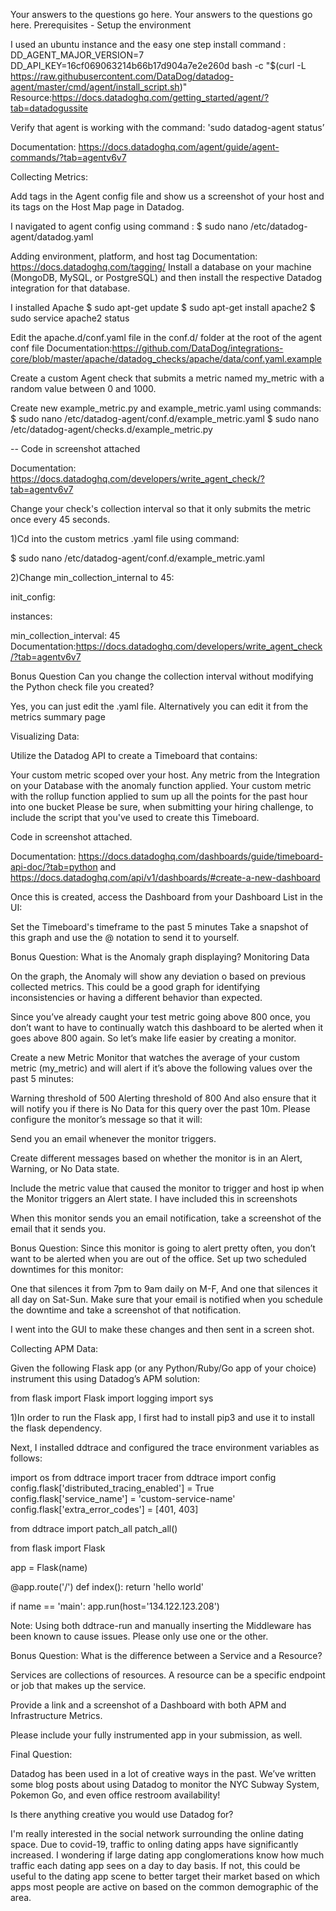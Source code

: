 Your answers to the questions go here.
Your answers to the questions go here. Prerequisites - Setup the environment

I used an ubuntu instance and the easy one step install command : DD_AGENT_MAJOR_VERSION=7 DD_API_KEY=16cf069063214b66b17d904a7e2e260d bash -c "$(curl -L https://raw.githubusercontent.com/DataDog/datadog-agent/master/cmd/agent/install_script.sh)"
Resource:https://docs.datadoghq.com/getting_started/agent/?tab=datadogussite

Verify that agent is working with the command:
'sudo datadog-agent status’

Documentation: https://docs.datadoghq.com/agent/guide/agent-commands/?tab=agentv6v7

Collecting Metrics:

Add tags in the Agent config file and show us a screenshot of your host and its tags on the Host Map page in Datadog.

I navigated to agent config using command :
$ sudo nano /etc/datadog-agent/datadog.yaml

Adding environment, platform, and host tag Documentation: https://docs.datadoghq.com/tagging/
Install a database on your machine (MongoDB, MySQL, or PostgreSQL) and then install the respective Datadog integration for that database.

I installed Apache
$ sudo apt-get update $ sudo apt-get install apache2 $ sudo service apache2 status

Edit the apache.d/conf.yaml file in the conf.d/ folder at the root of the agent conf file
Documentation:https://github.com/DataDog/integrations-core/blob/master/apache/datadog_checks/apache/data/conf.yaml.example

Create a custom Agent check that submits a metric named my_metric with a random value between 0 and 1000.

Create new example_metric.py and example_metric.yaml using commands:
$ sudo nano /etc/datadog-agent/conf.d/example_metric.yaml $ sudo nano /etc/datadog-agent/checks.d/example_metric.py

-- Code in screenshot attached

Documentation: https://docs.datadoghq.com/developers/write_agent_check/?tab=agentv6v7

Change your check's collection interval so that it only submits the metric once every 45 seconds.

1)Cd into the custom metrics .yaml file using command:

$ sudo nano /etc/datadog-agent/conf.d/example_metric.yaml

2)Change min_collection_internal to 45:

init_config:

instances:

min_collection_interval: 45
Documentation:https://docs.datadoghq.com/developers/write_agent_check/?tab=agentv6v7

Bonus Question Can you change the collection interval without modifying the Python check file you created?

Yes, you can just edit the .yaml file. Alternatively you can edit it from the metrics summary page

Visualizing Data:

Utilize the Datadog API to create a Timeboard that contains:

Your custom metric scoped over your host. Any metric from the Integration on your Database with the anomaly function applied. Your custom metric with the rollup function applied to sum up all the points for the past hour into one bucket Please be sure, when submitting your hiring challenge, to include the script that you've used to create this Timeboard.

Code in screenshot attached.


Documentation: https://docs.datadoghq.com/dashboards/guide/timeboard-api-doc/?tab=python and https://docs.datadoghq.com/api/v1/dashboards/#create-a-new-dashboard

Once this is created, access the Dashboard from your Dashboard List in the UI:

Set the Timeboard's timeframe to the past 5 minutes Take a snapshot of this graph and use the @ notation to send it to yourself.

Bonus Question: What is the Anomaly graph displaying? Monitoring Data

On the graph, the Anomaly will show any deviation o based on previous collected metrics. This could be a good graph for identifying inconsistencies or having a different behavior than expected.

Since you’ve already caught your test metric going above 800 once, you don’t want to have to continually watch this dashboard to be alerted when it goes above 800 again. So let’s make life easier by creating a monitor.

Create a new Metric Monitor that watches the average of your custom metric (my_metric) and will alert if it’s above the following values over the past 5 minutes:

Warning threshold of 500 Alerting threshold of 800 And also ensure that it will notify you if there is No Data for this query over the past 10m. Please configure the monitor’s message so that it will:

Send you an email whenever the monitor triggers.

Create different messages based on whether the monitor is in an Alert, Warning, or No Data state.

Include the metric value that caused the monitor to trigger and host ip when the Monitor triggers an Alert state. I have included this in screenshots

When this monitor sends you an email notification, take a screenshot of the email that it sends you.

Bonus Question: Since this monitor is going to alert pretty often, you don’t want to be alerted when you are out of the office. Set up two scheduled downtimes for this monitor:

One that silences it from 7pm to 9am daily on M-F, And one that silences it all day on Sat-Sun. Make sure that your email is notified when you schedule the downtime and take a screenshot of that notification.

I went into the GUI to make these changes and then sent in a screen shot.

Collecting APM Data:

Given the following Flask app (or any Python/Ruby/Go app of your choice) instrument this using Datadog’s APM solution:

from flask import Flask import logging import sys

1)In order to run the Flask app, I first had to install pip3 and use it to install the flask dependency.

Next, I installed ddtrace and configured the trace environment variables as follows:

import os from ddtrace import tracer from ddtrace import config config.flask['distributed_tracing_enabled'] = True config.flask['service_name'] = 'custom-service-name' config.flask['extra_error_codes'] = [401, 403]

from ddtrace import patch_all patch_all()

from flask import Flask

app = Flask(name)

@app.route('/') def index(): return 'hello world'

if name == 'main': app.run(host='134.122.123.208')

Note: Using both ddtrace-run and manually inserting the Middleware has been known to cause issues. Please only use one or the other.

Bonus Question: What is the difference between a Service and a Resource?

Services are collections of resources. A resource can be a specific endpoint or job that makes up the service.

Provide a link and a screenshot of a Dashboard with both APM and Infrastructure Metrics.

Please include your fully instrumented app in your submission, as well.

Final Question:

Datadog has been used in a lot of creative ways in the past. We’ve written some blog posts about using Datadog to monitor the NYC Subway System, Pokemon Go, and even office restroom availability!

Is there anything creative you would use Datadog for?

I'm really interested in the social network surrounding the online dating space. Due to covid-19, traffic to onling dating apps have significantly increased. I wondering if large dating app conglomerations know how much traffic each dating app sees on a day to day basis. If not, this could be useful to the dating app scene to better target their market based on which apps most people are active on based on the common demographic of the area.
